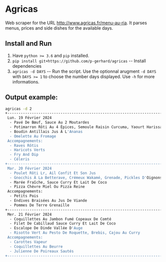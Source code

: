 # Agricas

Web scraper for the URL http://www.agricas.fr/menu-au-ria. It parses menus, prices and side dishes for the available days.

## Install and Run

1. Have `python >= 3.6` and `pip` installed.
2. `pip install git+https://github.com/p-gerhard/agricas` -- Install dependencies
3. `agricas -d DAYS` -- Run the script. Use the optionnal arugment `-d DAYS` with `DAYS >= 1` to choose the number days displayed. 
Use `-h` for more informations.

## Output example:

```bash
agricas -d 2
+----------------------------------------------------------------------------------------------------+
 Lun. 19 Février 2024
  - Pavé De Bœuf, Sauce Au 2 Moutardes                                                          4,20 €
  - Potimarron Rôti Au 4 Épices, Semoule Raisin Curcuma, Yaourt Harissa/Cacahuètes              3,33 €
  - Boudin Antillais Jus À L'Ananas                                                             3,33 €
  - Omelette Au Fromage                                                                         2,40 €
 Accompagnements:
  - Raves Rôtis
  - Haricots Verts
  - Fry And Dip
  - Céleris
+----------------------------------------------------------------------------------------------------+
 Mar. 20 Février 2024
  - Poulet Rôti Lr, Ail Confit Et Son Jus                                                       5,41 €
  - Gnocchis À La Betterave, Crémeux Wakamé, Grenade, Pickles D'Oignons                         2,40 €
  - Marée Fraîche, Sauce Curry Et Lait De Coco                                                  5,13 €
  - Pizza Chèvre Miel Ou Pizza Reine                                                            4,05 € ou 3,48 €
 Accompagnements:
  - Petits Pois
  - Endives Braisées Au Jus De Viande
  - Pommes De Terre Grenaille
+----------------------------------------------------------------------------------------------------+
 Mer. 21 Février 2024
  - Coquillettes Au Jambon Fumé Copeaux De Comté                                                2,40 €
  - Filet De Cabillaud Sauce Curry Et Lait De Coco                                              5,41 €
  - Escalope De Dinde Vallée D'Auge                                                             4,06 €
  - Risotto Vert Au Pesto De Roquette, Brebis, Cajou Au Curry                                   4,17 €
 Accompagnements:
  - Carottes Vapeur
  - Coquillettes Au Beurre
  - Julienne De Poireaux Sautés
+----------------------------------------------------------------------------------------------------+
```
